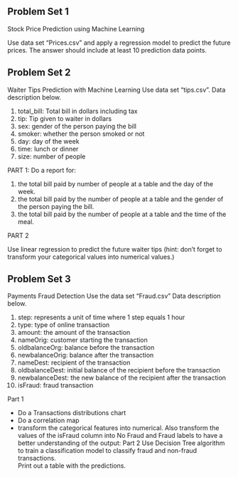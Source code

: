 
## Problem Set 1

Stock Price Prediction using Machine Learning

Use data set “Prices.csv” and apply a regression model to predict the future prices. 
The answer should include at least 10 prediction data points.


## Problem Set 2

Waiter Tips Prediction with Machine Learning
Use data set “tips.csv”. Data description below.
1.	total_bill: Total bill in dollars including tax
2.	tip: Tip given to waiter in dollars
3.	sex: gender of the person paying the bill
4.	smoker: whether the person smoked or not
5.	day: day of the week
6.	time: lunch or dinner
7.	size: number of people

PART 1:
Do a report for:

1.	the total bill paid by number of people at a table and the day of the week.
2.	the total bill paid by the number of people at a table and the gender of the person paying the bill.
3.	the total bill paid by the number of people at a table and the time of the meal.

PART 2

Use linear regression to predict the future waiter tips (hint: don’t forget to transform your categorical values into numerical values.)


## Problem Set 3

Payments Fraud Detection
Use the data set “Fraud.csv”
Data description below.
1.	step: represents a unit of time where 1 step equals 1 hour
2.	type: type of online transaction
3.	amount: the amount of the transaction
4.	nameOrig: customer starting the transaction
5.	oldbalanceOrg: balance before the transaction
6.	newbalanceOrig: balance after the transaction
7.	nameDest: recipient of the transaction
8.	oldbalanceDest: initial balance of the recipient before the transaction
9.	newbalanceDest: the new balance of the recipient after the transaction
10.	isFraud: fraud transaction

Part 1
-	Do a Transactions distributions chart
-	Do a correlation map
-	transform the categorical features into numerical. Also transform the values of the isFraud column into No Fraud and Fraud labels to have a better understanding of the output:
Part 2
Use Decision Tree algorithm to train a classification model to classify fraud and non-fraud transactions.  
Print out a table with the predictions.
